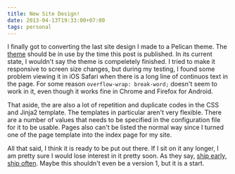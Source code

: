 ```yaml
---
title: New Site Design!
date: 2013-04-13T19:33:00+07:00
tags: personal
---
```


I finally got to converting the last site design I made to a Pelican theme. The [theme][l1] should be in use by the time this post is published. In its current state, I wouldn't say the theme is compeletely finished. I tried to make it responsive to screen size changes, but during my testing, I found some problem viewing it in iOS Safari when there is a long line of continuos text in the page. For some reason `overflow-wrap: break-word;` doesn't seem to work in it, even though it works fine in Chrome and Firefox for Android.

That aside, the are also a lot of repetition and duplicate codes in the CSS and Jinja2 template. The templates in particular aren't very flexible. There are a number of values that needs to be specified in the configuration file for it to be usable. Pages also can't be listed the normal way since I turned one of the page template into the index page for my site.

All that said, I think it is ready to be put out there. If I sit on it any longer, I am pretty sure I would lose interest in it pretty soon. As they say, [ship early, ship often][seso]. Maybe this shouldn't even be a version 1, but it is a start.

[l1]: https://github.com/hdra/pelican-cait
[seso]: http://www.codinghorror.com/blog/2009/12/version-1-sucks-but-ship-it-anyway.html
